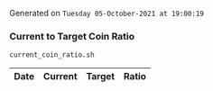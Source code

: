 Generated on `Tuesday 05-October-2021 at 19:00:19`

### Current to Target Coin Ratio
`current_coin_ratio.sh`

Date|Current|Target|Ratio
---|---|---|---
